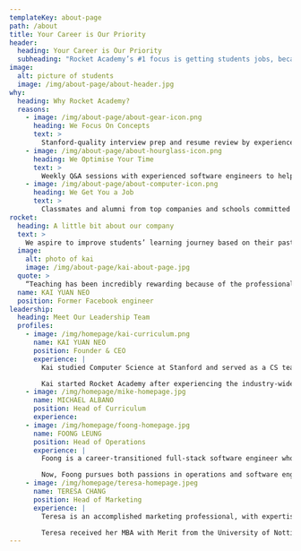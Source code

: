 ```yaml
---
templateKey: about-page
path: /about
title: Your Career is Our Priority
header:
  heading: Your Career is Our Priority
  subheading: "Rocket Academy’s #1 focus is getting students jobs, because when our students succeed, we succeed."
image:
  alt: picture of students
  image: /img/about-page/about-header.jpg
why:
  heading: Why Rocket Academy?
  reasons:
    - image: /img/about-page/about-gear-icon.png
      heading: We Focus On Concepts
      text: >
        Stanford-quality interview prep and resume review by experienced software engineers.
    - image: /img/about-page/about-hourglass-icon.png
      heading: We Optimise Your Time
      text: >
        Weekly Q&A sessions with experienced software engineers to help you build your network.
    - image: /img/about-page/about-computer-icon.png
      heading: We Get You a Job
      text: >
        Classmates and alumni from top companies and schools committed to helping each other succeed.
rocket:
  heading: A little bit about our company
  text: >
    We aspire to improve students’ learning journey based on their past experiences. With Rocket Academy, they plan to create comprehensive courses to support students at every level as they progress as professional programmers.
  image:
    alt: photo of kai
    image: /img/about-page/kai-about-page.jpg
  quote: >
    “Teaching has been incredibly rewarding because of the professional and social impact on students. I look forward to helping more students achieve their potential, and seeing our graduates reach greater heights.”
  name: KAI YUAN NEO
  position: Former Facebook engineer
leadership:
  heading: Meet Our Leadership Team
  profiles:
    - image: /img/homepage/kai-curriculum.png
      name: KAI YUAN NEO
      position: Founder & CEO
      experience: |
        Kai studied Computer Science at Stanford and served as a CS teaching assistant. He has worked at Facebook, Alibaba, Nuna Health, and Dana Cita in San Francisco, New York, Singapore, and Jakarta.

        Kai started Rocket Academy after experiencing the industry-wide shortage of good software engineers. RA’s 6-month Bootcamp is a middle ground between long and expensive university courses and short and insufficient 12-week software engineering bootcamps.
    - image: /img/homepage/mike-homepage.jpg
      name: MICHAEL ALBANO
      position: Head of Curriculum
      experience:
    - image: /img/homepage/foong-homepage.jpg
      name: FOONG LEUNG
      position: Head of Operations
      experience: |
        Foong is a career-transitioned full-stack software engineer who has built applications at startups and Fortune 500 companies. Before his career switch, Foong spent years in the hospitality industry with luxury brands Four Seasons, Ritz Carlton and The Peninsula Hotels, where he managed teams of over 300 people to ensure the effective and efficient delivery of services and daily operations.

        Now, Foong pursues both passions in operations and software engineering at Rocket Academy. He keeps operations running smoothly for the delivery of quality education and helps others pursue their goals in software engineering.
    - image: /img/homepage/teresa-homepage.jpeg
      name: TERESA CHANG
      position: Head of Marketing
      experience: |
        Teresa is an accomplished marketing professional, with expertise in designing demand generation and digital marketing strategies to increase profit margins for global multibillion-dollar organisations. She has worked in regional and global marketing positions in established firms such as Razer, Colliers, Cushman & Wakefield, and Jones Lang Lasalle. Every day, Teresa is excited about creating and realising plans that accelerate growth and revenue across multiple time zones and cultures.

        Teresa received her MBA with Merit from the University of Nottingham, for which she received a distinction in her thesis on behavioural economics. To maintain a logical approach, she often uses math and data to back her decisions. Throughout her career, she has regularly led sales and executive teams in gathering insights and feedback to offer marketing solutions and implement initiatives that boost brand visibility and increase the firm’s competitive advantage.
---
```

